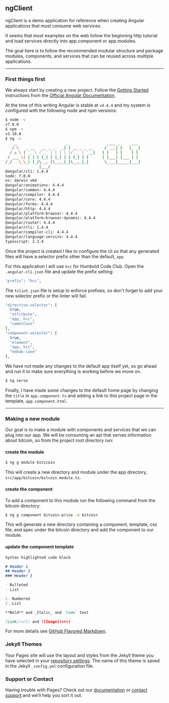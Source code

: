 ## ngClient 

ngClient is a demo application for reference when creating Angular applications that must consume web services.

It seems that most examples on the web follow the beginning http tutorial 
and load services directly into app.component or app.modules.  

The goal here is to follow the recommended modular structure and package modules, components, and services that can be reused across multiple applications.

---

### First things first

We always start by creating a new project. Follow the [Getting Started](https://angular.io/guide/quickstart) instructions from the [Official Angular Documentation](https://angular.io/docs).  

At the time of this writing Angular is stable at `v4.4.4` and my system is configured with the following node and npm versions:  

```bash
$ node -v
v7.0.0
$ npm -v
v3.10.8
$ ng -v
    _                      _                 ____ _     ___
   / \   _ __   __ _ _   _| | __ _ _ __     / ___| |   |_ _|
  / △ \ | '_ \ / _` | | | | |/ _` | '__|   | |   | |    | |
 / ___ \| | | | (_| | |_| | | (_| | |      | |___| |___ | |
/_/   \_\_| |_|\__, |\__,_|_|\__,_|_|       \____|_____|___|
               |___/
@angular/cli: 1.4.4
node: 7.0.0
os: darwin x64
@angular/animations: 4.4.4
@angular/common: 4.4.4
@angular/compiler: 4.4.4
@angular/core: 4.4.4
@angular/forms: 4.4.4
@angular/http: 4.4.4
@angular/platform-browser: 4.4.4
@angular/platform-browser-dynamic: 4.4.4
@angular/router: 4.4.4
@angular/cli: 1.4.4
@angular/compiler-cli: 4.4.4
@angular/language-service: 4.4.4
typescript: 2.3.4
```

Once the project is created I like to configure the cli so that any generated files will have a selector prefix other than the default, `app`.  

For this application I will use `hcc` for Humbold Code Club.  Open the `.angular-cli.json` file and update the prefix setting:

```bash
"prefix": "hcc",
```

The `tslint.json` file is setup to enforce prefixes, so don't forget to add your new selector prefix or the linter will fail. 

```bash
"directive-selector": [
  true,
  "attribute",
  "app, hcc",
  "camelCase"
],
"component-selector": [
  true,
  "element",
  "app, hcc",
  "kebab-case"
],
``` 

We have not made any changes to the default app itself yet, so go ahead and run it to make sure everything is working before we move on.

```bash
$ ng serve
```

Finally, I have made some changes to the default home page by changing the `title` in `app.component.ts` and adding a link to this project page in the template, `app.component.html`.

---

### Making a new module
Our goal is to make a module with components and services that we can plug into our app.  We will be consuming an api that serves information about bitcoin, so from the project root directory run:

#### create the module
```bash
$ ng g module bitccoin
```
This will create a new directory and module under the app directory, `src/app/bitcoin/bitcoin.module.ts`.

#### create the component
To add a component to this module run the following command from the bitcoin directory:
```bash
$ ng g component bitcoin-price -m bitcoin
```
This will generate a new directory containing a component, template, css file, and spec under the bitcoin directory and add the component to our module.

#### update the component template



```markdown
Syntax highlighted code block

# Header 1
## Header 2
### Header 3

- Bulleted
- List

1. Numbered
2. List

**Bold** and _Italic_ and `Code` text

[Link](url) and ![Image](src)
```

For more details see [GitHub Flavored Markdown](https://guides.github.com/features/mastering-markdown/).

### Jekyll Themes

Your Pages site will use the layout and styles from the Jekyll theme you have selected in your [repository settings](https://github.com/gallonallen/test/settings). The name of this theme is saved in the Jekyll `_config.yml` configuration file.

### Support or Contact

Having trouble with Pages? Check out our [documentation](https://help.github.com/categories/github-pages-basics/) or [contact support](https://github.com/contact) and we’ll help you sort it out.